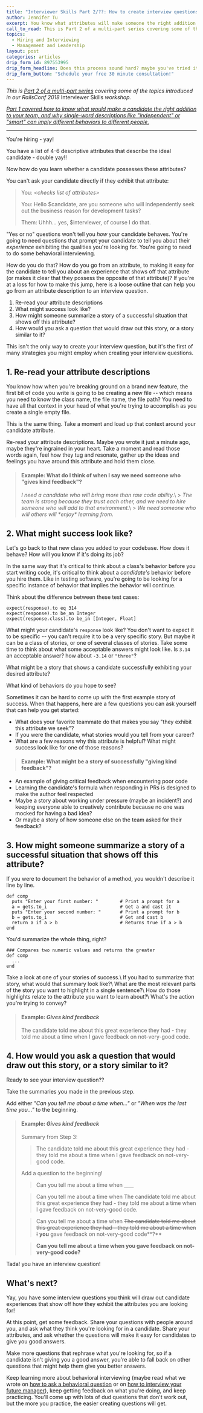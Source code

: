 ```yaml
---
title: "Interviewer Skills Part 2/??: How to create interview questions"
author: Jennifer Tu
excerpt: You know what attributes will make someone the right addition to your team, and have specific enough descriptions that there can be no room for ambiguity.  How do you translate these into interview questions?
call_to_read: This is Part 2 of a multi-part series covering some of the topics introduced in our RailsConf 2018 workshop, "Interviewer Skills".
topics:
  - Hiring and Interviewing
  - Management and Leadership
layout: post
categories: articles
drip_form_id: 897553995
drip_form_headline: Does this process sound hard? maybe you've tried it and got stuck? or you'd like your team to learn to make their own interview questions?. We offer  <a href="/products/interviewer-skills-for-engineers-and-hiring-managers">interviewer skills coaching for engineers and hiring managers</a>.
drip_form_button: "Schedule your free 30 minute consultation!"
---
```


_This is [Part 2 of a multi-part series](/topics/interviewer-skills-workshop) covering some of the topics introduced in our RailsConf 2018_ Interviewer Skills _workshop._

_[Part 1 covered how to know what would make a candidate the right addition to your team, and why single-word descriptions like "independent" or "smart" can imply different behaviors to different people.](/articles/interviewer-skills-part-1)_

---

You're hiring - yay!

You have a list of 4-6 descriptive attributes that describe the ideal candidate - double yay!!

Now how do you learn whether a candidate possesses these attributes?

You can't ask your candidate directly if they exhibit that attribute:

> You: _\<checks list of attributes\>_
>
> You: Hello $candidate, are you someone who will independently seek out the business reason for development tasks?
>
> Them: Uhhh... yes, $interviewer, of course I do that.

"Yes or no" questions won't tell you _how_ your candidate behaves.
You're going to need questions that prompt your candidate to tell you about their _experience_ exhibiting the qualities you're looking for.
You're going to need to do some behavioral interviewing.

How do you do that? How do you go from an attribute, to making it easy for the candidate to tell you about an experience that shows off that attribute (or makes it clear that they possess the opposite of that attribute)? If you're at a loss for how to make this jump, here is a loose outline that can help you go from an attribute description to an interview question.

1. Re-read your attribute descriptions
1. What might success look like?
1. How might someone summarize a story of a successful situation that shows off this attribute?
1. How would you ask a question that would draw out this story, or a story similar to it?

This isn't the only way to create your interview question, but it's the first of many strategies you might employ when creating your interview questions.

## 1. Re-read your attribute descriptions

You know how when you're breaking ground on a brand new feature, the first bit of code you write is going to be creating a new file -- which means you need to know the class name, the file name, the file path? You need to have all that context in your head of what you're trying to accomplish as you create a single empty file.

This is the same thing. Take a moment and load up that context around your candidate attribute.

Re-read your attribute descriptions. Maybe you wrote it just a minute ago, maybe they're ingrained in your heart. Take a moment and read those words again, feel how they tug and resonate, gather up the ideas and feelings you have around this attribute and hold them close.

> #### Example: What do I think of when I say we need someone who "gives kind feedback"?
>
> _I need a candidate who will bring more than raw code ability._\\ > _The team is strong because they trust each other, and we need to hire someone who will add to that environment._\\ > _We need someone who will others will \*enjoy\* learning from._

## 2. What might success look like?

Let's go back to that new class you added to your codebase. How does it behave? How will you know if it's doing its job?

In the same way that it's critical to think about a class's behavior before you start writing code, it's critical to think about a _candidate's_ behavior before you hire them. Like in testing software, you're going to be looking for a specific instance of behavior that implies the behavior will continue.

Think about the difference between these test cases:

```
expect(response).to eq 314
expect(response).to be_an Integer
expect(response.class).to be_in [Integer, Float]
```

What might your candidate's `response` look like? You don't want to expect it to be specific -- you can't require it to be a very specific story. But maybe it can be a class of stories, or one of several classes of stories. Take some time to think about what some acceptable answers might look like. Is `3.14` an acceptable answer? how about `-3.14` or `"three"`?

What might be a story that shows a candidate successfully exhibiting your desired attribute?

What kind of behaviors do you hope to see?

Sometimes it can be hard to come up with the first example story of success. When that happens, here are a few questions you can ask yourself that can help you get started:

- What does your favorite teammate do that makes you say "they exhibit this attribute we seek"?
- If you were the candidate, what stories would you tell from your career?
- What are a few reasons why this attribute is helpful? What might success look like for one of those reasons?

> #### Example: What might be a story of successfully "giving kind feedback"?

- An example of giving critical feedback when encountering poor code
- Learning the candidate's formula when responding in PRs is designed to make the author feel respected
- Maybe a story about working under pressure (maybe an incident?) and keeping everyone able to creatively contribute because no one was mocked for having a bad idea?
- Or maybe a story of how someone else on the team asked for their feedback?

## 3. How might someone summarize a story of a successful situation that shows off this attribute?

If you were to document the behavior of a method, you wouldn't describe it line by line.

```
def comp
  puts "Enter your first number: "        # Print a prompt for a
  a = gets.to_i                           # Get a and cast it
  puts "Enter your second number: "       # Print a prompt for b
  b = gets.to_i                           # Get and cast b
  return a if a > b                       # Returns true if a > b
end
```

You'd summarize the whole thing, right?

```
### Compares two numeric values and returns the greater
def comp
  ...
end
```

Take a look at one of your stories of success.\\
If you had to summarize that story, what would that summary look like?\\
What are the most relevant parts of the story you want to highlight in a single sentence?\\
How do those highlights relate to the attribute you want to learn about?\\
What's the action you're trying to convey?

> #### Example: _Gives kind feedback_
>
> The candidate told me about this great experience they had - they told me about a time when I gave feedback on not-very-good code.

## 4. How would you ask a question that would draw out this story, or a story similar to it?

Ready to see your interview question??

Take the summaries you made in the previous step.

Add either _"Can you tell me about a time when..."_ or _"When was the last time you..."_ to the beginning.

> #### Example: _Gives kind feedback_
>
> Summary from Step 3:
>
> > The candidate told me about this great experience they had - they told me about a time when I gave feedback on not-very-good code.
>
> Add a question to the beginning!
>
> > Can you tell me about a time when \_\_\_\_
>
> > Can you tell me about a time when The candidate told me about this great experience they had - they told me about a time when I gave feedback on not-very-good code.
>
> > Can you tell me about a time when ~~The candidate told me about this great experience they had - they told me about a time when I~~ **you** gave feedback on not-very-good code**?**
>
> > **Can you tell me about a time when you gave feedback on not-very-good code?**

Tada! you have an interview question!

## What's next?

Yay, you have some interview questions you think will draw out candidate experiences that show off how they exhibit the attributes you are looking for!

At this point, get some feedback. Share your questions with people around you, and ask what they think you're looking for in a candidate. Share your attributes, and ask whether the questions will make it easy for candidates to give you good answers.

Make more questions that rephrase what you're looking for, so if a candidate isn't giving you a good answer, you're able to fall back on other questions that might help them give you better answers.

Keep learning more about behavioral interviewing (maybe read what we wrote on [how to ask a behavioral question](articles/specifics-or-situational) or on [how to interview your future manager](articles/interview-your-future-manager)), keep getting feedback on what you're doing, and keep practicing. You'll come up with lots of dud questions that don't work out, but the more you practice, the easier creating questions will get.

